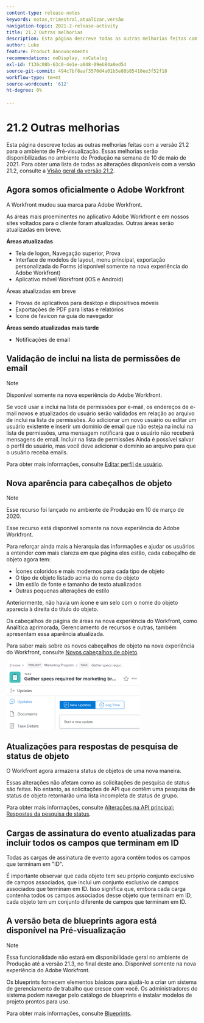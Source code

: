 ```yaml
---
content-type: release-notes
keywords: notas,trimestral,atualizar,versão
navigation-topic: 2021-2-release-activity
title: 21.2 Outras melhorias
description: Esta página descreve todas as outras melhorias feitas com a versão 21.2 para o ambiente de Pré-visualização. Essas melhorias serão disponibilizadas no ambiente de Produção na semana de 10 de maio de 2021. Para obter uma lista de todas as alterações disponíveis com a versão 21.2, consulte Visão geral da versão 21.2.
author: Luke
feature: Product Announcements
recommendations: noDisplay, noCatalog
exl-id: f136c08b-63c0-4e1e-a048-09eb84a0ed54
source-git-commit: 494c7bf8aaf3570d4a01b5e88b85410ee3f52f18
workflow-type: tm+mt
source-wordcount: '612'
ht-degree: 0%

---
```


# 21.2 Outras melhorias

Esta página descreve todas as outras melhorias feitas com a versão 21.2 para o ambiente de Pré-visualização. Essas melhorias serão disponibilizadas no ambiente de Produção na semana de 10 de maio de 2021. Para obter uma lista de todas as alterações disponíveis com a versão 21.2, consulte a [Visão geral da versão 21.2](../../../product-announcements/product-releases/21.2-release-activity/21-2-release-overview.md).

## Agora somos oficialmente o Adobe Workfront

A Workfront mudou sua marca para Adobe Workfront.

As áreas mais proeminentes no aplicativo Adobe Workfront e em nossos sites voltados para o cliente foram atualizadas. Outras áreas serão atualizadas em breve.

**Áreas atualizadas**

* Tela de logon, Navegação superior, Prova
* Interface de modelos de layout, menu principal, exportação personalizada do Forms (disponível somente na nova experiência do Adobe Workfront)
* Aplicativo móvel Workfront (iOS e Android)

Áreas atualizadas em breve

* Provas de aplicativos para desktop e dispositivos móveis
* Exportações de PDF para listas e relatórios
* Ícone de favicon na guia do navegador

**Áreas sendo atualizadas mais tarde**

* Notificações de email

## Validação de inclui na lista de permissões de email

>[!NOTE]
>
>Disponível somente na nova experiência do Adobe Workfront.

Se você usar a inclui na lista de permissões por e-mail, os endereços de e-mail novos e atualizados do usuário serão validados em relação ao arquivo de inclui na lista de permissões. Ao adicionar um novo usuário ou editar um usuário existente e inserir um domínio de email que não esteja na inclui na lista de permissões, uma mensagem notificará que o usuário não receberá mensagens de email. Incluir na lista de permissões Ainda é possível salvar o perfil do usuário, mas você deve adicionar o domínio ao arquivo para que o usuário receba emails.

Para obter mais informações, consulte [Editar perfil de usuário](../../../administration-and-setup/add-users/create-and-manage-users/edit-a-users-profile.md).

## Nova aparência para cabeçalhos de objeto

>[!NOTE]
>
>Esse recurso foi lançado no ambiente de Produção em 10 de março de 2020.
>
>Esse recurso está disponível somente na nova experiência do Adobe Workfront.

Para reforçar ainda mais a hierarquia das informações e ajudar os usuários a entender com mais clareza em que página eles estão, cada cabeçalho de objeto agora tem:

* Ícones coloridos e mais modernos para cada tipo de objeto
* O tipo de objeto listado acima do nome do objeto
* Um estilo de fonte e tamanho de texto atualizados
* Outras pequenas alterações de estilo

Anteriormente, não havia um ícone e um selo com o nome do objeto aparecia à direita do título do objeto.

Os cabeçalhos de página de áreas na nova experiência do Workfront, como Analítica aprimorada, Gerenciamento de recursos e outras, também apresentam essa aparência atualizada.

Para saber mais sobre os novos cabeçalhos de objeto na nova experiência do Workfront, consulte [Novos cabeçalhos de objeto](../../../workfront-basics/the-new-workfront-experience/new-object-headers.md).

![Cabeçalho do objeto](assets/product-announcement-object-header-350x179.png)

## Atualizações para respostas de pesquisa de status de objeto

O Workfront agora armazena status de objetos de uma nova maneira.

Essas alterações não afetam como as solicitações de pesquisa de status são feitas. No entanto, as solicitações de API que contêm uma pesquisa de status de objeto retornarão uma lista incompleta de status de grupo.

Para obter mais informações, consulte [Alterações na API principal: Respostas da pesquisa de status](../../../wf-api/api/api-changes-search.md).

## Cargas de assinatura do evento atualizadas para incluir todos os campos que terminam em ID

Todas as cargas de assinatura de evento agora contêm todos os campos que terminam em &quot;ID&quot;.

É importante observar que cada objeto tem seu próprio conjunto exclusivo de campos associados, que inclui um conjunto exclusivo de campos associados que terminam em ID. Isso significa que, embora cada carga contenha todos os campos associados desse objeto que terminam em ID, cada objeto tem um conjunto diferente de campos que terminam em ID.

## A versão beta de blueprints agora está disponível na Pré-visualização

>[!NOTE]
>
>Essa funcionalidade não estará em disponibilidade geral no ambiente de Produção até a versão 21.3, no final deste ano. Disponível somente na nova experiência do Adobe Workfront.

Os blueprints fornecem elementos básicos para ajudá-lo a criar um sistema de gerenciamento de trabalho que cresce com você. Os administradores do sistema podem navegar pelo catálogo de blueprints e instalar modelos de projeto prontos para uso.

Para obter mais informações, consulte [Blueprints](../../../administration-and-setup/blueprints/blueprints.md).
